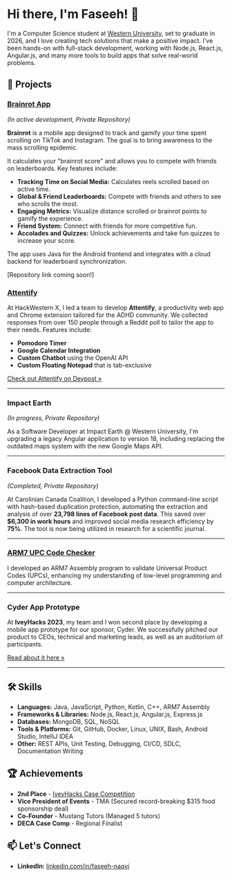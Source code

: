 # Hi there, I'm Faseeh! 👋

I'm a Computer Science student at [Western University](https://www.uwo.ca/), set to graduate in 2026, and I love creating tech solutions that make a positive impact. I've been hands-on with full-stack development, working with Node.js, React.js, Angular.js, and many more tools to build apps that solve real-world problems.

## 🔭 Projects

### [Brainrot App](#)
*(In active development, Private Repository)*

**Brainrot** is a mobile app designed to track and gamify your time spent scrolling on TikTok and Instagram. The goal is to bring awareness to the mass scrolling epidemic. 

It calculates your "brainrot score" and allows you to compete with friends on leaderboards. Key features include:

- **Tracking Time on Social Media:** Calculates reels scrolled based on active time.
- **Global & Friend Leaderboards:** Compete with friends and others to see who scrolls the most.
- **Engaging Metrics:** Visualize distance scrolled or brainrot points to gamify the experience.
- **Friend System:** Connect with friends for more competitive fun.
- **Accolades and Quizzes:** Unlock achievements and take fun quizzes to increase your score.

The app uses Java for the Android frontend and integrates with a cloud backend for leaderboard synchronization.

[Repository link coming soon!]

### [Attentify](https://devpost.com/software/attentify)

At HackWestern X, I led a team to develop **Attentify**, a productivity web app and Chrome extension tailored for the ADHD community. We collected responses from over 150 people through a Reddit poll to tailor the app to their needs. Features include:

- **Pomodoro Timer**
- **Google Calendar Integration**
- **Custom Chatbot** using the OpenAI API
- **Custom Floating Notepad** that is tab-exclusive

[Check out Attentify on Devpost »](https://devpost.com/software/attentify)

---

### Impact Earth

*(In progress, Private Repository)*

As a Software Developer at Impact Earth @ Western University, I'm upgrading a legacy Angular application to version 18, including replacing the outdated maps system with the new Google Maps API.

---

### Facebook Data Extraction Tool
*(Completed, Private Repository)*

At Carolinian Canada Coalition, I developed a Python command-line script with hash-based duplication protection, automating the extraction and analysis of over **23,798 lines of Facebook post data**. This saved over **$6,300 in work hours** and improved social media research efficiency by **75%**. The tool is now being utilized in research for a scientific journal.

---

### [ARM7 UPC Code Checker](https://docs.google.com/document/d/1vr8KRbFEvc5IMpV8Xi-CMO0xyN0gGbR4SdLhEFfhhtw/edit?usp=sharing)

I developed an ARM7 Assembly program to validate Universal Product Codes (UPCs), enhancing my understanding of low-level programming and computer architecture.


---

### Cyder App Prototype

At **IveyHacks 2023**, my team and I won second place by developing a mobile app prototype for our sponsor, Cyder. We successfully pitched our product to CEOs, technical and marketing leads, as well as an auditorium of participants.

[Read about it here »](https://www.ivey.uwo.ca/news/news-ivey/2023/march/new-ivey-hackathon-allows-students-to-build-a-real-life-data-privacy-solution/)

---

## 🛠️ Skills

- **Languages:** Java, JavaScript, Python, Kotlin, C++, ARM7 Assembly
- **Frameworks & Libraries:** Node.js, React.js, Angular.js, Express.js
- **Databases:** MongoDB, SQL, NoSQL
- **Tools & Platforms:** Git, GitHub, Docker, Linux, UNIX, Bash, Android Studio, IntelliJ IDEA
- **Other:** REST APIs, Unit Testing, Debugging, CI/CD, SDLC, Documentation Writing

## 🏆 Achievements

- **2nd Place** - [IveyHacks Case Competition](https://www.ivey.uwo.ca/news/news-ivey/2023/march/new-ivey-hackathon-allows-students-to-build-a-real-life-data-privacy-solution/)
- **Vice President of Events** - TMA (Secured record-breaking \$315 food sponsorship deal)
- **Co-Founder** - Mustang Tutors (Managed 5 tutors)
- **DECA Case Comp** - Regional Finalist

## 📫 Let's Connect
- **LinkedIn:** [linkedin.com/in/faseeh-naqvi](https://www.linkedin.com/in/faseeh-naqvi/)
